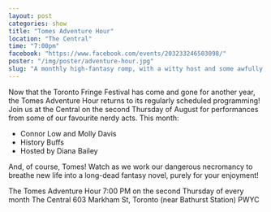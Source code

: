 ```yaml
---
layout: post
categories: show
title: "Tomes Adventure Hour"
location: "The Central"
time: "7:00pm"
facebook: "https://www.facebook.com/events/203233246503098/"
poster: "/img/poster/adventure-hour.jpg"
slug: "A monthly high-fantasy romp, with a witty host and some awfully geeky openers."
---
```


Now that the Toronto Fringe Festival has come and gone for another year, the Tomes Adventure Hour returns to its regularly scheduled programming! Join us at the Central on the second Thursday of August for performances from some of our favourite nerdy acts. This month:

- Connor Low and Molly Davis
- History Buffs
- Hosted by Diana Bailey

And, of course, Tomes! Watch as we work our dangerous necromancy to breathe new life into a long-dead fantasy novel, purely for your enjoyment!

The Tomes Adventure Hour
7:00 PM on the second Thursday of every month
The Central
603 Markham St, Toronto (near Bathurst Station)
PWYC
